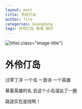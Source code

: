 ```yaml
---
layout: post
title: 外伶仃岛
author: fire
categories: Guangdong 
tags: 外伶仃岛 珠海 旅行
---
```


![title](https://image.sideproject.cn/titlex/titlex_032.jpg){:class="image-title"}

外伶仃岛
=======

过零丁洋 一个岛 一首诗 一个英雄

慕着英雄的名 去这个小岛溜达了一圈

路途实在是绕啊！

